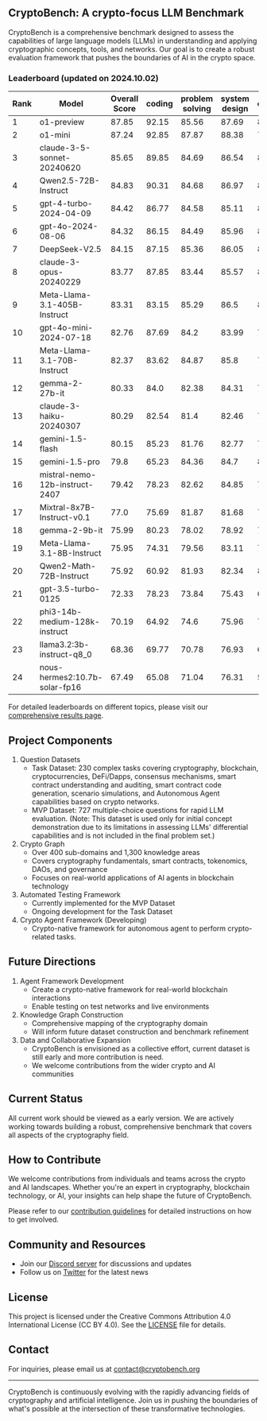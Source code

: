 ## CryptoBench: A crypto-focus LLM Benchmark

CryptoBench is a comprehensive benchmark designed to assess the capabilities of large language models (LLMs) in understanding and applying cryptographic concepts, tools, and networks. Our goal is to create a robust evaluation framework that pushes the boundaries of AI in the crypto space.

### Leaderboard (updated on 2024.10.02)

| Rank | Model                          | Overall Score | coding | problem solving | system design | calculation | auditing | knowledge |
| ---- | ------------------------------ | ------------- | ------ | --------------- | ------------- | ----------- | -------- | --------- |
| 1    | o1-preview                     | 87.85         | 92.15  | 85.56           | 87.69         | 83.69       | 90.67    | 87.35     |
| 2    | o1-mini                        | 87.24         | 92.85  | 87.87           | 88.38         | 79.62       | 89.86    | 84.85     |
| 3    | claude-3-5-sonnet-20240620     | 85.65         | 89.85  | 84.69           | 86.54         | 82.25       | 86.29    | 84.28     |
| 4    | Qwen2.5-72B-Instruct           | 84.83         | 90.31  | 84.68           | 86.97         | 81.38       | 83.12    | 82.5      |
| 5    | gpt-4-turbo-2024-04-09         | 84.42         | 86.77  | 84.58           | 85.11         | 80.62       | 84.93    | 84.53     |
| 6    | gpt-4o-2024-08-06              | 84.32         | 86.15  | 84.49           | 85.96         | 81.62       | 83.19    | 84.53     |
| 7    | DeepSeek-V2.5                  | 84.15         | 87.15  | 85.36           | 86.05         | 80.12       | 83.88    | 82.35     |
| 8    | claude-3-opus-20240229         | 83.77         | 87.85  | 83.44           | 85.57         | 81.06       | 82.36    | 82.33     |
| 9    | Meta-Llama-3.1-405B-Instruct   | 83.31         | 83.15  | 85.29           | 86.5          | 82.38       | 78.52    | 84.0      |
| 10   | gpt-4o-mini-2024-07-18         | 82.76         | 87.69  | 84.2            | 83.99         | 74.94       | 83.88    | 81.88     |
| 11   | Meta-Llama-3.1-70B-Instruct    | 82.37         | 83.62  | 84.87           | 85.8          | 79.44       | 77.45    | 83.05     |
| 12   | gemma-2-27b-it                 | 80.33         | 84.0   | 82.38           | 84.31         | 74.38       | 77.6     | 79.28     |
| 13   | claude-3-haiku-20240307        | 80.29         | 82.54  | 81.4            | 82.46         | 78.31       | 78.55    | 78.45     |
| 14   | gemini-1.5-flash               | 80.15         | 85.23  | 81.76           | 82.77         | 76.69       | 75.62    | 78.83     |
| 15   | gemini-1.5-pro                 | 79.8          | 65.23  | 84.36           | 84.7          | 82.12       | 81.19    | 81.22     |
| 16   | mistral-nemo-12b-instruct-2407 | 79.42         | 78.23  | 82.62           | 84.85         | 75.0        | 76.0     | 79.85     |
| 17   | Mixtral-8x7B-Instruct-v0.1     | 77.0          | 75.69  | 81.87           | 81.68         | 71.5        | 71.29    | 79.95     |
| 18   | gemma-2-9b-it                  | 75.99         | 80.23  | 78.02           | 78.92         | 70.19       | 72.55    | 76.03     |
| 19   | Meta-Llama-3.1-8B-Instruct     | 75.95         | 74.31  | 79.56           | 83.11         | 75.0        | 66.79    | 76.95     |
| 20   | Qwen2-Math-72B-Instruct        | 75.92         | 60.92  | 81.93           | 82.34         | 83.06       | 71.71    | 75.58     |
| 21   | gpt-3.5-turbo-0125             | 72.33         | 78.23  | 73.84           | 75.43         | 65.5        | 70.07    | 70.92     |
| 22   | phi3-14b-medium-128k-instruct  | 70.19         | 64.92  | 74.6            | 75.96         | 70.25       | 62.38    | 73.03     |
| 23   | llama3.2:3b-instruct-q8_0      | 68.36         | 69.77  | 70.78           | 76.93         | 60.69       | 63.64    | 68.33     |
| 24   | nous-hermes2:10.7b-solar-fp16  | 67.49         | 65.08  | 71.04           | 76.31         | 57.56       | 67.57    | 67.4      |

For detailed leaderboards on different topics, please visit our [comprehensive results page](https://github.com/xxcg322/CryptoBench/blob/main/Leaderboards.md).

## Project Components

1. Question Datasets
   - Task Dataset: 230 complex tasks covering cryptography, blockchain, cryptocurrencies, DeFi/Dapps, consensus mechanisms, smart contract understanding and auditing, smart contract code generation, scenario simulations, and Autonomous Agent capabilities based on crypto networks.
   - MVP Dataset: 727 multiple-choice questions for rapid LLM evaluation. (Note: This dataset is used only for initial concept demonstration due to its limitations in assessing LLMs' differential capabilities and is not included in the final problem set.)
2. Crypto Graph
   - Over 400 sub-domains and 1,300 knowledge areas
   - Covers cryptography fundamentals, smart contracts, tokenomics, DAOs, and governance
   - Focuses on real-world applications of AI agents in blockchain technology
3. Automated Testing Framework
   - Currently implemented for the MVP Dataset
   - Ongoing development for the Task Dataset
4. Crypto Agent Framework (Developing)
   - Crypto-native framework for autonomous agent to perform crypto-related tasks.



## Future Directions

1. Agent Framework Development
   - Create a crypto-native framework for real-world blockchain interactions
   - Enable testing on test networks and live environments
2. Knowledge Graph Construction
   - Comprehensive mapping of the cryptography domain
   - Will inform future dataset construction and benchmark refinement
3. Data and Collaborative Expansion
   - CryptoBench is envisioned as a collective effort, current dataset is still early and more contribution is need.
   - We welcome contributions from the wider crypto and AI communities

## Current Status

All current work should be viewed as a early version. We are actively working towards building a robust, comprehensive benchmark that covers all aspects of the cryptography field.

## How to Contribute

We welcome contributions from individuals and teams across the crypto and AI landscapes. Whether you're an expert in cryptography, blockchain technology, or AI, your insights can help shape the future of CryptoBench.

Please refer to our [contribution guidelines](https://cryptobench.org/contribute) for detailed instructions on how to get involved.

## Community and Resources

- Join our [Discord server](https://discord.gg/cryptobench) for discussions and updates
- Follow us on [Twitter](https://twitter.com/cryptobench) for the latest news

## License

This project is licensed under the Creative Commons Attribution 4.0 International License (CC BY 4.0). See the [LICENSE](LICENSE) file for details.

## Contact

For inquiries, please email us at [contact@cryptobench.org](mailto:contact@cryptobench.org)

------

CryptoBench is continuously evolving with the rapidly advancing fields of cryptography and artificial intelligence. Join us in pushing the boundaries of what's possible at the intersection of these transformative technologies.
